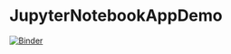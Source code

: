 # JupyterNotebookAppDemo
[![Binder](https://mybinder.org/badge_logo.svg)](https://mybinder.org/v2/gh/Carmenstein/JupyterNotebookAppDemo/HEAD?filepath=guhj.ipynb)

